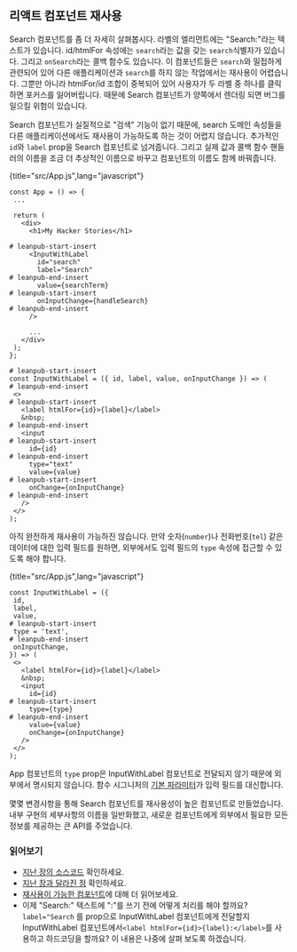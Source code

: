 ## 리액트 컴포넌트 재사용

Search 컴포넌트를 좀 더 자세히 살펴봅시다. 라벨의 엘리먼트에는 "Search:"라는 텍스트가 있습니다. id/htmlFor 속성에는 `search`라는 값을 갖는 `search`식별자가 있습니다. 그리고 `onSearch`라는 콜백 함수도 있습니다. 이 컴포넌트들은 `search`와 밀접하게 관련되어 있어 다른 애플리케이션과 `search`를 하지 않는 작업에서는 재사용이 어렵습니다. 그뿐만 아니라 htmlFor/id 조합이 중복되어 있어 사용자가 두 라벨 중 하나를 클릭하면 포커스를 잃어버립니다. 때문에 Search 컴포넌트가 양쪽에서 렌더링 되면 버그를 일으킬 위험이 있습니다.

Search 컴포넌트가 실질적으로 "검색" 기능이 없기 때문에, search 도메인 속성들을 다른 애플리케이션에서도 재사용이 가능하도록 하는 것이 어렵지 않습니다. 추가적인 `id`와 `label` prop을 Search 컴포넌트로 넘겨줍니다. 그리고 실제 값과 콜백 함수 핸들러의 이름을 조금 더 추상적인 이름으로 바꾸고 컴포넌트의 이름도 함께 바꿔줍니다.

{title="src/App.js",lang="javascript"}
~~~~~~~
const App = () => {
 ...

 return (
   <div>
     <h1>My Hacker Stories</h1>

# leanpub-start-insert
     <InputWithLabel
       id="search"
       label="Search"
# leanpub-end-insert
       value={searchTerm}
# leanpub-start-insert
       onInputChange={handleSearch}
# leanpub-end-insert
     />

     ...
   </div>
 );
};

# leanpub-start-insert
const InputWithLabel = ({ id, label, value, onInputChange }) => (
# leanpub-end-insert
 <>
# leanpub-start-insert
   <label htmlFor={id}>{label}</label>
   &nbsp;
# leanpub-end-insert
   <input
# leanpub-start-insert
     id={id}
# leanpub-end-insert
     type="text"
     value={value}
# leanpub-start-insert
     onChange={onInputChange}
# leanpub-end-insert
   />
 </>
);
~~~~~~~

아직 완전하게 재사용이 가능하진 않습니다. 만약 숫자(`number`)나 전화번호(`tel`) 같은 데이터에 대한 입력 필드를 원하면, 외부에서도 입력 필드의 `type` 속성에 접근할 수 있도록 해야 합니다.

{title="src/App.js",lang="javascript"}
~~~~~~~
const InputWithLabel = ({
 id,
 label,
 value,
# leanpub-start-insert
 type = 'text',
# leanpub-end-insert
 onInputChange,
}) => (
 <>
   <label htmlFor={id}>{label}</label>
   &nbsp;
   <input
     id={id}
# leanpub-start-insert
     type={type}
# leanpub-end-insert
     value={value}
     onChange={onInputChange}
   />
 </>
);
~~~~~~~

App 컴포넌트의 `type` prop은 InputWithLabel 컴포넌트로 전달되지 않기 때문에 외부에서 명시되지 않습니다. 함수 시그니처의 [기본 파라미터](https://developer.mozilla.org/en-US/docs/Web/JavaScript/Reference/Functions/Default_parameters)가 입력 필드를 대신합니다.

몇몇 변경사항을 통해 Search 컴포넌트를 재사용성이 높은 컴포넌트로 만들었습니다. 내부 구현의 세부사항의 이름을 일반화했고, 새로운 컴포넌트에게 외부에서 필요한 모든 정보를 제공하는 큰 API를 주었습니다.

### 읽어보기

* [지난 장의 소스코드](https://codesandbox.io/s/github/the-road-to-learn-react/hacker-stories/tree/hs/Reusable-React-Component) 확인하세요.
 * [지난 장과 달라진 점](https://github.com/the-road-to-learn-react/hacker-stories/compare/hs/React-Fragments...hs/Reusable-React-Component?expand=1) 확인하세요.
* [재사용이 가능한 컴포넌트](https://www.robinwieruch.de/react-reusable-components)에 대해 더 읽어보세요.
* 이제 "Search:" 텍스트에 ":"를 쓰기 전에 어떻게 처리를 해야 할까요? `label="Search` 를 prop으로 InputWithLabel 컴포넌트에게 전달할지 InputWithLabel 컴포넌트에서`<label htmlFor={id}>{label}:</label>`를 사용하고 하드코딩을 할까요? 이 내용은 나중에 살펴 보도록 하겠습니다.